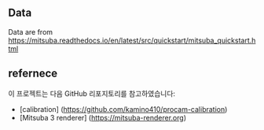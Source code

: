 ## Data 
Data are from https://mitsuba.readthedocs.io/en/latest/src/quickstart/mitsuba_quickstart.html

## refernece
이 프로젝트는 다음 GitHub 리포지토리를 참고하였습니다:
- [calibration] (https://github.com/kamino410/procam-calibration)
- [Mitsuba 3 renderer] (https://mitsuba-renderer.org)
